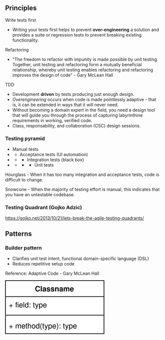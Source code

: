 ## Principles

Write tests first
- Writing your tests first helps to prevent **over-engineering** a solution and provides a suite or regression tests to prevent breaking existing functionality.

Refactoring
- "The freedom to refactor with impunity is made possible by unit testing. Together, unit testing and refactoring form a mutually beneficial relationship, whereby unit testing enables refactoring and refactoring improves the design of code" - Gary McLean Hall

TDD
- Development **driven** by tests producing just enough design.
- *Overengineering* occurs when code is made pointlessly adaptive - that is, it can be extended in ways that it will never need.
- Without becoming a domain expert in the field, you need a design tool that will guide you through the process of capturing labyrinthine requirements in working, verified code.
- Class, responsability, and collaboration (CSC) design sessions.

### Testing pyramid

* Manual tests
* * Acceptance tests (UI automation)
* * * Integration tests (black box)
* * * * Unit tests

Hourglass - When it has too many integration and acceptance tests, code is difficult to change.

Snowcone - When the majority of testing effort is manual, this indicates that you have an untestable codebase.

### Testing Quadrant (Gojko Adzic)
https://gojko.net/2013/10/21/lets-break-the-agile-testing-quadrants/

## Patterns

### Builder pattern

- Clarifies unit test intent, functional domain-specific language (DSL) 
- Reduces repetitive setup code



Reference: Adaptive Code - Gary McLean Hall

![class](class.svg)

